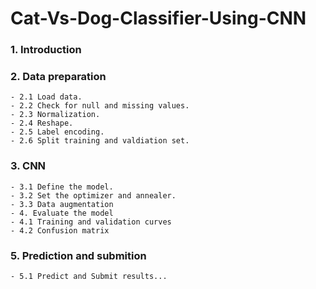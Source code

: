 # Cat-Vs-Dog-Classifier-Using-CNN

### 1. Introduction
### 2. Data preparation
    - 2.1 Load data.
    - 2.2 Check for null and missing values.
    - 2.3 Normalization.
    - 2.4 Reshape.
    - 2.5 Label encoding.
    - 2.6 Split training and valdiation set.
### 3. CNN
    - 3.1 Define the model.
    - 3.2 Set the optimizer and annealer.
    - 3.3 Data augmentation
    - 4. Evaluate the model
    - 4.1 Training and validation curves
    - 4.2 Confusion matrix
### 5. Prediction and submition
    - 5.1 Predict and Submit results...
